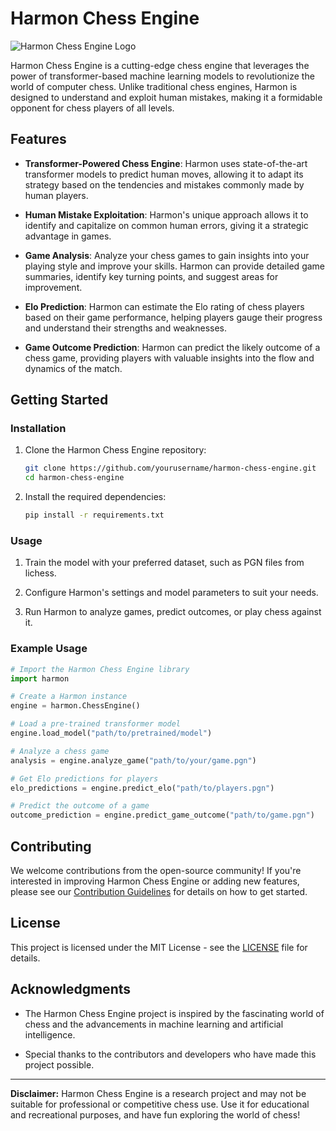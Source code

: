 # Harmon Chess Engine

![Harmon Chess Engine Logo](./images/logo.png) <!-- Add your project logo if available -->

Harmon Chess Engine is a cutting-edge chess engine that leverages the power of transformer-based machine learning models to revolutionize the world of computer chess. Unlike traditional chess engines, Harmon is designed to understand and exploit human mistakes, making it a formidable opponent for chess players of all levels.

## Features

- **Transformer-Powered Chess Engine**: Harmon uses state-of-the-art transformer models to predict human moves, allowing it to adapt its strategy based on the tendencies and mistakes commonly made by human players.

- **Human Mistake Exploitation**: Harmon's unique approach allows it to identify and capitalize on common human errors, giving it a strategic advantage in games.

- **Game Analysis**: Analyze your chess games to gain insights into your playing style and improve your skills. Harmon can provide detailed game summaries, identify key turning points, and suggest areas for improvement.

- **Elo Prediction**: Harmon can estimate the Elo rating of chess players based on their game performance, helping players gauge their progress and understand their strengths and weaknesses.

- **Game Outcome Prediction**: Harmon can predict the likely outcome of a chess game, providing players with valuable insights into the flow and dynamics of the match.

## Getting Started

### Installation

1. Clone the Harmon Chess Engine repository:

   ```bash
   git clone https://github.com/yourusername/harmon-chess-engine.git
   cd harmon-chess-engine
   ```

2. Install the required dependencies:

   ```bash
   pip install -r requirements.txt
   ```

### Usage

1. Train the model with your preferred dataset, such as PGN files from lichess.

2. Configure Harmon's settings and model parameters to suit your needs.

3. Run Harmon to analyze games, predict outcomes, or play chess against it.

### Example Usage

```python
# Import the Harmon Chess Engine library
import harmon

# Create a Harmon instance
engine = harmon.ChessEngine()

# Load a pre-trained transformer model
engine.load_model("path/to/pretrained/model")

# Analyze a chess game
analysis = engine.analyze_game("path/to/your/game.pgn")

# Get Elo predictions for players
elo_predictions = engine.predict_elo("path/to/players.pgn")

# Predict the outcome of a game
outcome_prediction = engine.predict_game_outcome("path/to/game.pgn")
```

## Contributing

We welcome contributions from the open-source community! If you're interested in improving Harmon Chess Engine or adding new features, please see our [Contribution Guidelines](CONTRIBUTING.md) for details on how to get started.

## License

This project is licensed under the MIT License - see the [LICENSE](LICENSE) file for details.

## Acknowledgments

- The Harmon Chess Engine project is inspired by the fascinating world of chess and the advancements in machine learning and artificial intelligence.

- Special thanks to the contributors and developers who have made this project possible.

---

**Disclaimer:** Harmon Chess Engine is a research project and may not be suitable for professional or competitive chess use. Use it for educational and recreational purposes, and have fun exploring the world of chess!
